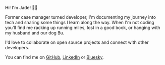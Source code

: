 Hi! I'm Jade! 👋🏻

Former case manager turned developer, I'm documenting my journey into tech and sharing some things I learn along the way. When I'm not coding you'll find me racking up running miles, lost in a good book, or hanging with my husband and our dog Bu.

I'd love to collaborate on open source projects and connect with other developers.

You can find me on [GitHub](https://github.com/jade0x), [LinkedIn](https://www.linkedin.com/in/jade-garafola/) or [Bluesky](https://jade0x.bsky.social).
